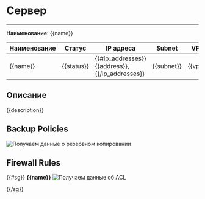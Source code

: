 # Сервер
***  
**Наименование**: {{name}}

| Наименование | Статус | IP адреса                                        | Subnet     | VPC     | DC/IaaS |
|--------------|---------|--------------------------------------------------|------------|---------|---------|
| {{name}}     | {{status}} |{{#ip_addresses}}{{address}},  {{/ip_addresses}} | {{subnet}} | {{vpc}} | {{DC}}  |


## Описание  
{{description}}

## Backup Policies
![Получаем данные о резервном копировании](@entity/seaf.ta.reverse.cloud_ru.advanced.backup_policies/server_backup?id={{id}}&domain={{domain}})

## Firewall Rules  

{{#sg}}
**{{name}}**
![Получаем данные об ACL](@entity/seaf.ta.reverse.cloud_ru.advanced.security_groups/table_view?id={{sg_id}}&domain={{domain}})

{{/sg}}

